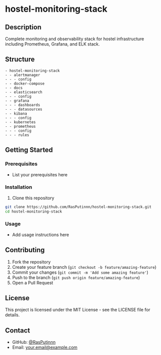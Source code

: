 # hostel-monitoring-stack

## Description
Complete monitoring and observability stack for hostel infrastructure including Prometheus, Grafana, and ELK stack.

## Structure
```
- hostel-monitoring-stack
- - alertmanager
- - - config
- - docker-compose
- - docs
- - elasticsearch
- - - config
- - grafana
- - - dashboards
- - - datasources
- - kibana
- - - config
- - kubernetes
- - prometheus
- - - config
- - - rules
```

## Getting Started

### Prerequisites
- List your prerequisites here

### Installation
1. Clone this repository
```bash
git clone https://github.com/RasPutinnn/hostel-monitoring-stack.git
cd hostel-monitoring-stack
```

### Usage
- Add usage instructions here

## Contributing
1. Fork the repository
2. Create your feature branch (`git checkout -b feature/amazing-feature`)
3. Commit your changes (`git commit -m 'Add some amazing feature'`)
4. Push to the branch (`git push origin feature/amazing-feature`)
5. Open a Pull Request

## License
This project is licensed under the MIT License - see the LICENSE file for details.

## Contact
- GitHub: [@RasPutinnn](https://github.com/RasPutinnn)
- Email: your.email@example.com
